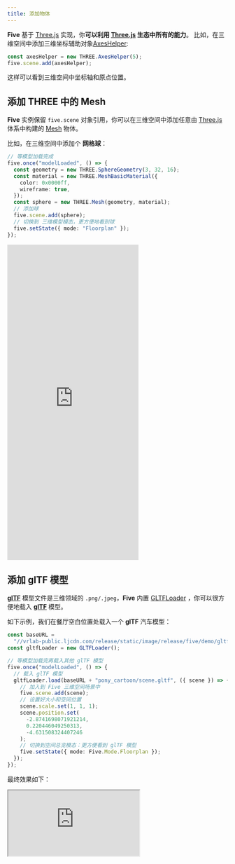```yaml
---
title: 添加物体
---
```


**Five** 基于 [Three.js](https://threejs.org/) 实现，你**可以利用 [Three.js](https://threejs.org/) 生态中所有的能力**。
比如，在三维空间中添加三维坐标辅助对象[AxesHelper](https://threejs.org/docs/index.html?q=AxesHelper#api/zh/helpers/AxesHelper):

```ts
const axesHelper = new THREE.AxesHelper(5);
five.scene.add(axesHelper);
```

这样可以看到三维空间中坐标轴和原点位置。

## 添加 THREE 中的 Mesh

**Five** 实例保留 `five.scene` 对象引用，你可以在三维空间中添加任意由 [Three.js](https://threejs.org/) 体系中构建的 [Mesh](https://threejs.org/docs/index.html?q=Mesh#api/zh/objects/Mesh) 物体。

比如，在三维空间中添加个 **网格球**：

```ts
// 等模型加载完成
five.once("modelLoaded", () => {
  const geometry = new THREE.SphereGeometry(3, 32, 16);
  const material = new THREE.MeshBasicMaterial({
    color: 0x0000ff,
    wireframe: true,
  });
  const sphere = new THREE.Mesh(geometry, material);
  // 添加球
  five.scene.add(sphere);
  // 切换到 三维模型模态，更方便地看到球
  five.setState({ mode: "Floorplan" });
});
```

<iframe height="720" style={{width: '100%', height: '720px'}} scrolling="no" title="five-add-mesh" src="https://codepen.io/solome-the-selector/embed/xxPQKrQ?default-tab=result%2Cresult&editable=true&theme-id=light" frameborder="no" loading="lazy" allowtransparency="true" allowfullscreen="true">
  See the Pen <a href="https://codepen.io/solome-the-selector/pen/xxPQKrQ">
  five-add-mesh</a> by 掬一捧 (<a href="https://codepen.io/solome-the-selector">@solome-the-selector</a>)
  on <a href="https://codepen.io">CodePen</a>.
</iframe>

## 添加 glTF 模型

[**glTF**](https://www.khronos.org/gltf/) 模型文件是三维领域的 `.png/.jpeg`，**Five** 内置 [GLTFLoader](https://unpkg.com/@realsee/five@5.0.0-alpha.106/docs/modules/gltf_loader.html) ，你可以很方便地载入 [**glTF**](https://www.khronos.org/gltf/) 模型。

如下示例，我们在餐厅空白位置处载入一个 **glTF** 汽车模型：

```ts
const baseURL =
  "//vrlab-public.ljcdn.com/release/static/image/release/five/demo/gltf/";
const gltfLoader = new GLTFLoader();

// 等模型加载完再载入其他 glTF 模型
five.once("modelLoaded", () => {
  // 载入 glTF 模型
  gltfLoader.load(baseURL + "pony_cartoon/scene.gltf", ({ scene }) => {
    // 加入到 Five 三维空间场景中
    five.scene.add(scene);
    // 设置好大小和空间位置
    scene.scale.set(1, 1, 1);
    scene.position.set(
      -2.8741698071921214,
      0.220446049250313,
      -4.631508324407246
    );
    // 切换到空间总览模态：更方便看到 glTF 模型
    five.setState({ mode: Five.Mode.Floorplan });
  });
});
```

最终效果如下：

<iframe
  src="https://codesandbox.io/embed/solitary-shape-8t8vy0?fontsize=14&hidenavigation=1&theme=light&view=preview"
  style={{width:'100%',height:'560px', border:0, borderRadius: '4px', overflow:'hidden'}}
  title="solitary-shape-8t8vy0"
  allow="accelerometer; ambient-light-sensor; camera; encrypted-media; geolocation; gyroscope; hid; microphone; midi; payment; usb; vr; xr-spatial-tracking"
  sandbox="allow-forms allow-modals allow-popups allow-presentation allow-same-origin allow-scripts"></iframe>
